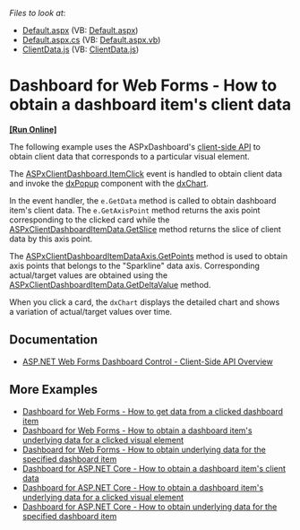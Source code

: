 <!-- default file list -->
*Files to look at*:

* [Default.aspx](./CS/ASPxDashboard_ClientData/Default.aspx) (VB: [Default.aspx](./VB/ASPxDashboard_ClientData/Default.aspx))
* [Default.aspx.cs](./CS/ASPxDashboard_ClientData/Default.aspx.cs) (VB: [Default.aspx.vb](./VB/ASPxDashboard_ClientData/Default.aspx.vb))
* [ClientData.js](./CS/ASPxDashboard_ClientData/Scripts/ClientData.js) (VB: [ClientData.js](./VB/ASPxDashboard_ClientData/Scripts/ClientData.js))
<!-- default file list end -->

# Dashboard for Web Forms - How to obtain a dashboard item's client data

<!-- run online -->
**[[Run Online]](https://codecentral.devexpress.com/t492284/)**
<!-- run online end -->

The following example uses the ASPxDashboard's [client-side API](https://docs.devexpress.com/Dashboard/116302/web-dashboard/aspnet-web-forms-dashboard-control/client-side-api-overview) to obtain client data that corresponds to a particular visual element.

The [ASPxClientDashboard.ItemClick](https://docs.devexpress.com/Dashboard/js-ASPxClientDashboard?p=netframework#js_aspxclientdashboard_itemclick) event is handled to obtain client data and invoke the [dxPopup](https://js.devexpress.com/DevExtreme/ApiReference/UI_Components/dxPopup/) component with the [dxChart](https://js.devexpress.com/DevExtreme/ApiReference/UI_Components/dxChart/).

In the event handler, the `e.GetData` method is called to obtain dashboard item's client data. The `e.GetAxisPoint` method returns the axis point corresponding to the clicked card while the [ASPxClientDashboardItemData.GetSlice](https://docs.devexpress.com/Dashboard/js-ASPxClientDashboardItemData#js_aspxclientdashboarditemdata_getslice_tuple_) method returns the slice of client data by this axis point.

The [ASPxClientDashboardItemDataAxis.GetPoints](https://docs.devexpress.com/Dashboard/js-ASPxClientDashboardItemDataAxis#js_aspxclientdashboarditemdataaxis_getpoints) method is used to obtain axis points that belongs to the "Sparkline" data axis. Corresponding actual/target values are obtained using the [ASPxClientDashboardItemData.GetDeltaValue](https://docs.devexpress.com/Dashboard/js-ASPxClientDashboardItemData#js_aspxclientdashboarditemdata_getdeltavalue_deltaid_) method.

When you click a card, the `dxChart` displays the detailed chart and shows a variation of actual/target values over time.

## Documentation

- [ASP.NET Web Forms Dashboard Control - Client-Side API Overview](https://docs.devexpress.com/Dashboard/116302/web-dashboard/aspnet-web-forms-dashboard-control/client-side-api-overview)

## More Examples

- [Dashboard for Web Forms - How to get data from a clicked dashboard item](https://github.com/DevExpress-Examples/Web-Dashboard---How-to-get-data-from-a-clicked-dashboard-item)
- [Dashboard for Web Forms - How to obtain a dashboard item's underlying data for a clicked visual element](https://github.com/DevExpress-Examples/aspxdashboard-how-to-obtain-a-dashboard-items-underlying-data-for-a-clicked-visual-element-t492257)
- [Dashboard for Web Forms - How to obtain underlying data for the specified dashboard item](https://github.com/DevExpress-Examples/aspxdashboard-how-to-obtain-underlying-data-for-the-specified-dashboard-item-t518504)
- [Dashboard for ASP.NET Core - How to obtain a dashboard item's client data](https://github.com/DevExpress-Examples/asp-net-core-dashboard-get-client-data)
- [Dashboard for ASP.NET Core  - How to obtain a dashboard item's underlying data for a clicked visual element](https://github.com/DevExpress-Examples/asp-net-core-dashboard-get-underlying-data-for-clicked-item)
- [Dashboard for ASP.NET Core  - How to obtain underlying data for the specified dashboard item](https://github.com/DevExpress-Examples/asp-net-core-dashboard-display-item-underlying-data)
